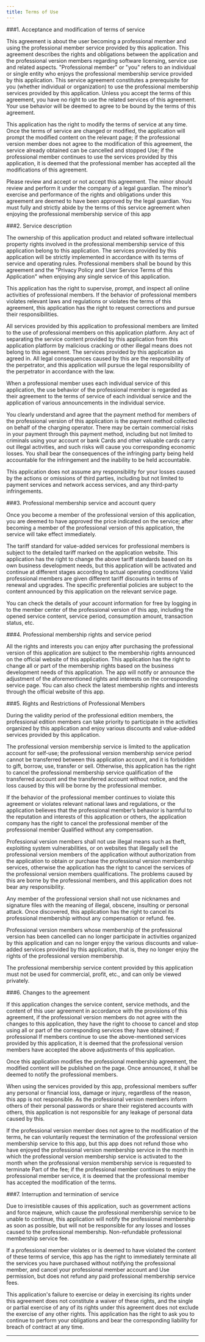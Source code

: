 ```yaml
---
title: Terms of Use
---
```


###1.   Acceptance and modification of terms of service

This agreement is about the user becoming a professional member and using the professional member service provided by this application. This agreement describes the rights and obligations between the application and the professional version members regarding software licensing, service use and related aspects. "Professional member" or "you" refers to an individual or single entity who enjoys the professional membership service provided by this application. This service agreement constitutes a prerequisite for you (whether individual or organization) to use the professional membership services provided by this application. Unless you accept the terms of this agreement, you have no right to use the related services of this agreement. Your use behavior will be deemed to agree to be bound by the terms of this agreement.

This application has the right to modify the terms of service at any time. Once the terms of service are changed or modified, the application will prompt the modified content on the relevant page; if the professional version member does not agree to the modification of this agreement, the service already obtained can be cancelled and stopped Use; if the professional member continues to use the services provided by this application, it is deemed that the professional member has accepted all the modifications of this agreement.

Please review and accept or not accept this agreement. The minor should review and perform it under the company of a legal guardian. The minor’s exercise and performance of the rights and obligations under this agreement are deemed to have been approved by the legal guardian. You must fully and strictly abide by the terms of this service agreement when enjoying the professional membership service of this app

###2.  Service description

The ownership of this application product and related software intellectual property rights involved in the professional membership service of this application belong to this application. The services provided by this application will be strictly implemented in accordance with its terms of service and operating rules. Professional members shall be bound by this agreement and the "Privacy Policy and User Service Terms of this Application" when enjoying any single service of this application.

This application has the right to supervise, prompt, and inspect all online activities of professional members. If the behavior of professional members violates relevant laws and regulations or violates the terms of this agreement, this application has the right to request corrections and pursue their responsibilities.

All services provided by this application to professional members are limited to the use of professional members on this application platform. Any act of separating the service content provided by this application from this application platform by malicious cracking or other illegal means does not belong to this agreement. The services provided by this application as agreed in. All legal consequences caused by this are the responsibility of the perpetrator, and this application will pursue the legal responsibility of the perpetrator in accordance with the law.

When a professional member uses each individual service of this application, the use behavior of the professional member is regarded as their agreement to the terms of service of each individual service and the application of various announcements in the individual service.

You clearly understand and agree that the payment method for members of the professional version of this application is the payment method collected on behalf of the charging operator. There may be certain commercial risks in your payment through this payment method, including but not limited to criminals using your account or bank Cards and other valuable cards carry out illegal activities, and such risks will cause you corresponding economic losses. You shall bear the consequences of the infringing party being held accountable for the infringement and the inability to be held accountable.

This application does not assume any responsibility for your losses caused by the actions or omissions of third parties, including but not limited to payment services and network access services, and any third-party infringements.

###3. Professional membership service and account query

Once you become a member of the professional version of this application, you are deemed to have approved the price indicated on the service; after becoming a member of the professional version of this application, the service will take effect immediately.

The tariff standard for value-added services for professional members is subject to the detailed tariff marked on the application website. This application has the right to change the above tariff standards based on its own business development needs, but this application will be activated and continue at different stages according to actual operating conditions Valid professional members are given different tariff discounts in terms of renewal and upgrades. The specific preferential policies are subject to the content announced by this application on the relevant service page.

You can check the details of your account information for free by logging in to the member center of the professional version of this app, including the opened service content, service period, consumption amount, transaction status, etc.

###4. Professional membership rights and service period

All the rights and interests you can enjoy after purchasing the professional version of this application are subject to the membership rights announced on the official website of this application. This application has the right to change all or part of the membership rights based on the business development needs of this application. The app will notify or announce the adjustment of the aforementioned rights and interests on the corresponding service page. You can also check the latest membership rights and interests through the official website of this app.

###5. Rights and Restrictions of Professional Members

During the validity period of the professional edition members, the professional edition members can take priority to participate in the activities organized by this application and enjoy various discounts and value-added services provided by this application.

The professional version membership service is limited to the application account for self-use; the professional version membership service period cannot be transferred between this application account, and it is forbidden to gift, borrow, use, transfer or sell. Otherwise, this application has the right to cancel the professional membership service qualification of the transferred account and the transferred account without notice, and the loss caused by this will be borne by the professional member.

If the behavior of the professional member continues to violate this agreement or violates relevant national laws and regulations, or the application believes that the professional member’s behavior is harmful to the reputation and interests of this application or others, the application company has the right to cancel the professional member of the professional member Qualified without any compensation.

Professional version members shall not use illegal means such as theft, exploiting system vulnerabilities, or on websites that illegally sell the professional version members of the application without authorization from the application to obtain or purchase the professional version membership services, otherwise the application has the right to cancel the services of the professional version members qualifications. The problems caused by this are borne by the professional members, and this application does not bear any responsibility.

Any member of the professional version shall not use nicknames and signature files with the meaning of illegal, obscene, insulting or personal attack. Once discovered, this application has the right to cancel its professional membership without any compensation or refund. fee.

Professional version members whose membership of the professional version has been cancelled can no longer participate in activities organized by this application and can no longer enjoy the various discounts and value-added services provided by this application, that is, they no longer enjoy the rights of the professional version membership.

The professional membership service content provided by this application must not be used for commercial, profit, etc., and can only be viewed privately.

###6. Changes to the agreement

If this application changes the service content, service methods, and the content of this user agreement in accordance with the provisions of this agreement, if the professional version members do not agree with the changes to this application, they have the right to choose to cancel and stop using all or part of the corresponding services they have obtained; if professional If members continue to use the above-mentioned services provided by this application, it is deemed that the professional version members have accepted the above adjustments of this application.

Once this application modifies the professional membership agreement, the modified content will be published on the page. Once announced, it shall be deemed to notify the professional members.

When using the services provided by this app, professional members suffer any personal or financial loss, damage or injury, regardless of the reason, this app is not responsible. As the professional version members inform others of their personal passwords or share their registered accounts with others, this application is not responsible for any leakage of personal data caused by this.

If the professional version member does not agree to the modification of the terms, he can voluntarily request the termination of the professional version membership service to this app, but this app does not refund those who have enjoyed the professional version membership service in the month in which the professional version membership service is activated to the month when the professional version membership service is requested to terminate Part of the fee; if the professional member continues to enjoy the professional member service, it is deemed that the professional member has accepted the modification of the terms.

###7. Interruption and termination of service

Due to irresistible causes of this application, such as government actions and force majeure, which cause the professional membership service to be unable to continue, this application will notify the professional membership as soon as possible, but will not be responsible for any losses and losses caused to the professional membership. Non-refundable professional membership service fee.

If a professional member violates or is deemed to have violated the content of these terms of service, this app has the right to immediately terminate all the services you have purchased without notifying the professional member, and cancel your professional member account and Use permission, but does not refund any paid professional membership service fees.

This application's failure to exercise or delay in exercising its rights under this agreement does not constitute a waiver of these rights, and the single or partial exercise of any of its rights under this agreement does not exclude the exercise of any other rights. This application has the right to ask you to continue to perform your obligations and bear the corresponding liability for breach of contract at any time.

----
